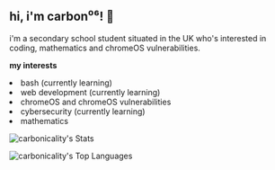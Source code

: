 ## hi, i'm carbon⁰⁶! 👋
i'm a secondary school student situated in the UK who's interested in coding, mathematics and chromeOS vulnerabilities.

**my interests**
<li>bash (currently learning)</li>
<li>web development (currently learning)</li>
<li>chromeOS and chromeOS vulnerabilities</li>
<li>cybersecurity (currently learning)</li>
<li>mathematics</li>

![carbonicality's Stats](https://github-readme-stats.vercel.app/api?username=carbonicality&theme=gotham&show_icons=true&hide_border=true&count_private=true)

![carbonicality's Top Languages](https://github-readme-stats.vercel.app/api/top-langs/?username=carbonicality&theme=gotham&show_icons=true&hide_border=true&layout=compact)
